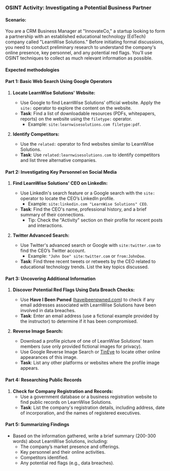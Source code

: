 ### **OSINT Activity: Investigating a Potential Business Partner**

#### **Scenario:**  
You are a CRM Business Manager at "InnovateCo," a startup looking to form a partnership with an established educational technology (EdTech) company called "LearnWise Solutions." Before initiating formal discussions, you need to conduct preliminary research to understand the company's online presence, key personnel, and any potential red flags. You’ll use OSINT techniques to collect as much relevant information as possible.

#### **Expected methodologies**

#### **Part 1: Basic Web Search Using Google Operators**  
1. **Locate LearnWise Solutions' Website:**  
   - Use Google to find LearnWise Solutions’ official website. Apply the `site:` operator to explore the content on the website.
   - **Task**: Find a list of downloadable resources (PDFs, whitepapers, reports) on the website using the `filetype:` operator.  
     - Example: `site:learnwisesolutions.com filetype:pdf`.

2. **Identify Competitors:**  
   - Use the `related:` operator to find websites similar to LearnWise Solutions.
   - **Task**: Use `related:learnwisesolutions.com` to identify competitors and list three alternative companies.

#### **Part 2: Investigating Key Personnel on Social Media**  
1. **Find LearnWise Solutions' CEO on LinkedIn:**  
   - Use LinkedIn's search feature or a Google search with the `site:` operator to locate the CEO’s LinkedIn profile. 
     - Example: `site:linkedin.com "LearnWise Solutions" CEO`.
   - **Task**: Find the CEO's name, professional history, and a brief summary of their connections.  
     - Tip: Check the "Activity" section on their profile for recent posts and interactions.

2. **Twitter Advanced Search:**  
   - Use Twitter's advanced search or Google with `site:twitter.com` to find the CEO’s Twitter account. 
     - Example: `"John Doe" site:twitter.com` or `from:JohnDoe`.
   - **Task**: Find three recent tweets or retweets by the CEO related to educational technology trends. List the key topics discussed.

#### **Part 3: Uncovering Additional Information**  
1. **Discover Potential Red Flags Using Data Breach Checks:**  
   - Use **Have I Been Pwned** ([haveibeenpwned.com](https://haveibeenpwned.com)) to check if any email addresses associated with LearnWise Solutions have been involved in data breaches.
   - **Task**: Enter an email address (use a fictional example provided by the instructor) to determine if it has been compromised.

2. **Reverse Image Search:**  
   - Download a profile picture of one of LearnWise Solutions' team members (use only provided fictional images for privacy).
   - Use Google Reverse Image Search or [TinEye](https://www.tineye.com/) to locate other online appearances of this image.
   - **Task**: List any other platforms or websites where the profile image appears.

#### **Part 4: Researching Public Records**  
1. **Check for Company Registration and Records:**  
   - Use a government database or a business registration website to find public records on LearnWise Solutions.
   - **Task**: List the company's registration details, including address, date of incorporation, and the names of registered executives.

#### **Part 5: Summarizing Findings**  
- Based on the information gathered, write a brief summary (200-300 words) about LearnWise Solutions, including:
  - The company’s market presence and offerings.
  - Key personnel and their online activities.
  - Competitors identified.
  - Any potential red flags (e.g., data breaches). 

